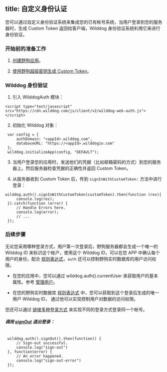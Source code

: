 title:  自定义身份认证
---

您可以通过自定义身份验证系统来集成您的已有帐号系统，当用户登录到您的服务器时，生成 Custom Token 返回给客户端，Wilddog 身份验证系统利用它来进行身份验证。



### 开始前的准备工作

1. [创建野狗应用]()。

2. [使用野狗超级密钥生成 Custom Token]()。



### Wilddog 身份验证

1. 引入 WilddogAuth 模块：

```
<script type="text/javascript" src="https://cdn.wilddog.com/js/client/v2/wilddog-web-auth.js"></script>
```

2. 初始化 Wilddog 对象：

```
 var config = {
     authDomain: "<appId>.wilddog.com",
     databaseURL: "https://<appId>.wilddogio.com"
 };
 wilddog.initializeApp(config, "DEFAULT");
```

3. 当用户登录您的应用时，发送他们的凭据（比如邮箱密码的方式）到您的服务器上。然后服务器检查凭据的正确性并返回 Custom Token。

4. 从服务器收到 Custom Token 后，传到 `signInWithCustomToken:` 方法中进行登录：

```
wilddog.auth().signInWithCustomToken(customToken).then(function (res){
     console.log(res);
 }).catch(function (error) {
     // Handle Errors here.
     console.log(error);
     // ...
 });
```

### 后续步骤

无论您采用哪种登录方式，用户第一次登录后，野狗服务器都会生成一个唯一的 Wilddog ID 来标识这个帐户，使用这个 Wilddog ID，可以在您 APP 中确认每个用户的身份。配合 [规则表达式]()，`auth` 还可以控制野狗实时数据库的用户访问权限。



* 在您的应用中，您可以通过 wilddog.auth().currentUser 来获取用户的基本属性。参考 [管理用户]()。

* 在您的野狗实时数据库 [规则表达式]() 中，您可以获取到这个登录后生成的唯一用户 Wilddog ID， 通过他可以实现控制用户对数据的访问权限。



您还可以通过 [链接多种登录方式]() 来实现不同的登录方式登录同一个帐号。



##### 调用 [signOut]() 退出登录：

```

 wilddog.auth().signOut().then(function() {
     // Sign-out successful.
     console.log("sign-out")
 }, function(error) {
     // An error happened.
     console.log("sign-out-error")
 });

```

